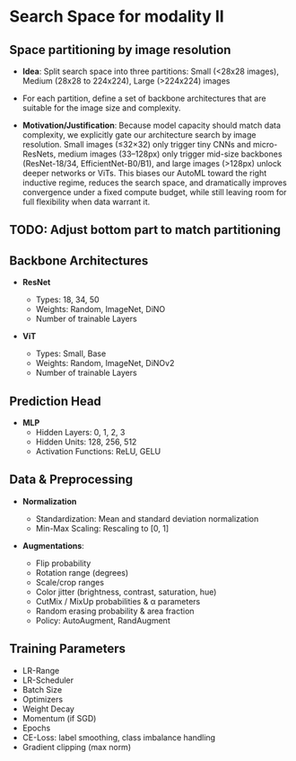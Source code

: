 # Search Space for modality II

## Space partitioning by image resolution

* **Idea**: Split search space into three partitions: Small (<28x28 images), Medium (28x28 to 224x224), Large (>224x224) images
- For each partition, define a set of backbone architectures that are suitable for the image size and complexity.

* **Motivation/Justification**:
Because model capacity should match data complexity, we explicitly gate our architecture search by image resolution. Small images (≤32×32) only trigger tiny CNNs and micro-ResNets, medium images (33–128px) only trigger mid-size backbones (ResNet-18/34, EfficientNet-B0/B1), and large images (>128px) unlock deeper networks or ViTs. This biases our AutoML toward the right inductive regime, reduces the search space, and dramatically improves convergence under a fixed compute budget, while still leaving room for full flexibility when data warrant it.

## TODO: Adjust bottom part to match partitioning

## Backbone Architectures
* **ResNet**
  * Types: 18, 34, 50
  * Weights: Random, ImageNet, DiNO
  * Number of trainable Layers

* **ViT**
  * Types: Small, Base
  * Weights: Random, ImageNet, DiNOv2
  * Number of trainable Layers

## Prediction Head

* **MLP**
  * Hidden Layers: 0, 1, 2, 3
  * Hidden Units: 128, 256, 512
  * Activation Functions: ReLU, GELU

## Data & Preprocessing

* **Normalization**
  * Standardization: Mean and standard deviation normalization
  * Min-Max Scaling: Rescaling to [0, 1]

* **Augmentations**:
  * Flip probability
  * Rotation range (degrees)
  * Scale/crop ranges
  * Color jitter (brightness, contrast, saturation, hue)
  * CutMix / MixUp probabilities & α parameters
  * Random erasing probability & area fraction
  * Policy: AutoAugment, RandAugment

## Training Parameters

* LR-Range
* LR-Scheduler
* Batch Size
* Optimizers
* Weight Decay
* Momentum (if SGD)
* Epochs
* CE-Loss: label smoothing, class imbalance handling
* Gradient clipping (max norm)
